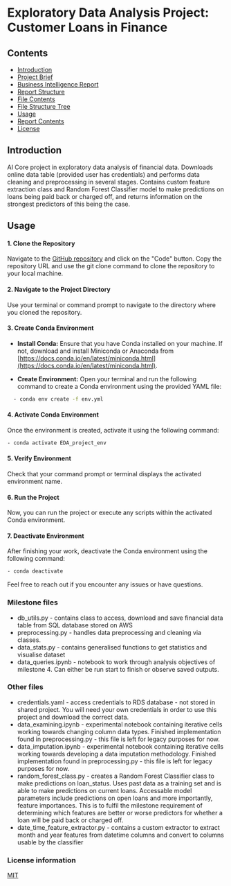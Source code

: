 # Exploratory Data Analysis Project:  Customer Loans in Finance

## Contents
- [Introduction](#introduction)
- [Project Brief](#project-brief-business-intelligence-enhancement-with-power-bi)
- [Business Intelligence Report](#business-intelligence-report-dummy-sales-data)
- [Report Structure](#report-structure)
- [File Contents](#file-contents)
- [File Structure Tree](#file-structure-tree)
- [Usage](#usage)
- [Report Contents](#report-contents)
- [License](#license)

## Introduction
AI Core project in exploratory data analysis of financial data. Downloads online data table (provided user has credentials) and performs data cleaning and preprocessing in several stages. Contains custom feature extraction class and Random Forest Classifier model to make predictions on loans being paid back or charged off, and returns information on the strongest predictors of this being the case.


## Usage

#### 1. Clone the Repository

Navigate to the [GitHub repository](https://github.com/MichaelMacleod112/exploratory-data-analysis---customer-loans-in-finance764) and click on the "Code" button. Copy the repository URL and use the git clone command to clone the repository to your local machine.

#### 2. Navigate to the Project Directory

Use your terminal or command prompt to navigate to the directory where you cloned the repository.

#### 3. Create Conda Environment

- **Install Conda:**
  Ensure that you have Conda installed on your machine. If not, download and install Miniconda or Anaconda from [https://docs.conda.io/en/latest/miniconda.html](https://docs.conda.io/en/latest/miniconda.html).

- **Create Environment:**
  Open your terminal and run the following command to create a Conda environment using the provided YAML file:
```bash
  - conda env create -f env.yml
```

#### 4. Activate Conda Environment

Once the environment is created, activate it using the following command:

```bash
- conda activate EDA_project_env
```

#### 5. Verify Environment

Check that your command prompt or terminal displays the activated environment name.

#### 6. Run the Project

Now, you can run the project or execute any scripts within the activated Conda environment.

#### 7. Deactivate Environment

After finishing your work, deactivate the Conda environment using the following command:

```bash
- conda deactivate
```

Feel free to reach out if you encounter any issues or have questions.

### Milestone files
- db_utils.py - contains class to access, download and save financial data table from SQL database stored on AWS
- preprocessing.py - handles data preprocessing and cleaning via classes.
- data_stats.py - contains generalised functions to get statistics and visualise dataset
- data_queries.ipynb - notebook to work through analysis objectives of milestone 4. Can either be run start to finish or observe saved outputs.

### Other files
- credentials.yaml - access credentials to RDS database - not stored in shared project. You will need your own credentials in order to use this project and download the correct data.
- data_examining.ipynb - experimental notebook containing iterative cells working towards changing column data types. Finished implementation found in preprocessing.py - this file is left for legacy purposes for now.
- data_imputation.ipynb - experimental notebook containing iterative cells working towards developing a data imputation methodology. Finished implementation found in preprocessing.py - this file is left for legacy purposes for now.
- random_forest_class.py - creates a Random Forest Classifier class to make predictions on loan_status. Uses past data as a training set and is able to make predictions on current loans. Accessable model parameters include predictions on open loans and more importantly, feature importances. This is to fulfil the milestone requirement of determining which features are better or worse predictors for whether a loan will be paid back or charged off.
- date_time_feature_extractor.py - contains a custom extractor to extract month and year features from datetime columns and convert to columns usable by the classifier


### License information
[MIT](https://choosealicense.com/licenses/mit/)
